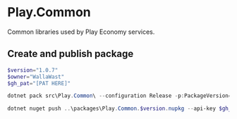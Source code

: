 # Play.Common
Common libraries used by Play Economy services.

## Create and publish package
```powershell
$version="1.0.7"
$owner="WallaWast"
$gh_pat="[PAT HERE]"

dotnet pack src\Play.Common\ --configuration Release -p:PackageVersion=$version -p:RepositoryUrl=https://github.com/$owner/play.common -o ..\packages

dotnet nuget push ..\packages\Play.Common.$version.nupkg --api-key $gh_pat --source "github"
```